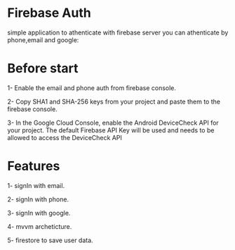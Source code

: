 # Firebase Auth 

simple application to athenticate with firebase server you can athenticate by phone,email and google:

# Before start

1- Enable the email and phone auth from firebase console.

2- Copy SHA1 and SHA-256 keys from your project and paste them to the firebase console.

3- In the Google Cloud Console, enable the Android DeviceCheck API for your project. The default Firebase API Key will be used and needs to be allowed to access the DeviceCheck API

# Features

1- signIn with email.

2- signIn with phone.

3- signIn with google.

4- mvvm archeticture.

5- firestore to save user data.


